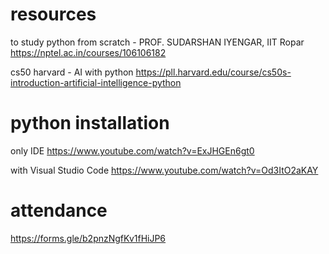 # resources

to study python from scratch - PROF. SUDARSHAN IYENGAR, IIT Ropar
https://nptel.ac.in/courses/106106182

cs50 harvard - AI with python
https://pll.harvard.edu/course/cs50s-introduction-artificial-intelligence-python

# python installation

only IDE
https://www.youtube.com/watch?v=ExJHGEn6gt0

with Visual Studio Code
https://www.youtube.com/watch?v=Od3ItO2aKAY

# attendance

https://forms.gle/b2pnzNgfKv1fHiJP6

